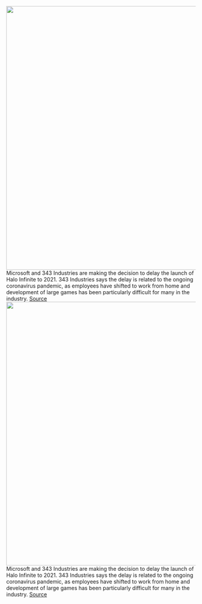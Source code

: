 <img src='https://cdn.vox-cdn.com/thumbor/_hTJMK7qzYNB1dd5HWpuOrVNmV4=/0x0:1813x1197/1200x800/filters:focal(762x454:1052x744)/cdn.vox-cdn.com/uploads/chorus_image/image/67189057/haloinfinite.0.jpg' width='700px' /><br/>
Microsoft and 343 Industries are making the decision to delay the launch of Halo Infinite to 2021. 343 Industries says the delay is related to the ongoing coronavirus pandemic, as employees have shifted to work from home and development of large games has been particularly difficult for many in the industry.
<a href='https://www.theverge.com/2020/8/11/21363769/halo-infinite-delay-launch-2021-release-date-xbox-series-x'> Source <a/><img src='https://cdn.vox-cdn.com/thumbor/_hTJMK7qzYNB1dd5HWpuOrVNmV4=/0x0:1813x1197/1200x800/filters:focal(762x454:1052x744)/cdn.vox-cdn.com/uploads/chorus_image/image/67189057/haloinfinite.0.jpg' width='700px' /><br/>
Microsoft and 343 Industries are making the decision to delay the launch of Halo Infinite to 2021. 343 Industries says the delay is related to the ongoing coronavirus pandemic, as employees have shifted to work from home and development of large games has been particularly difficult for many in the industry.
<a href='https://www.theverge.com/2020/8/11/21363769/halo-infinite-delay-launch-2021-release-date-xbox-series-x'> Source <a/>